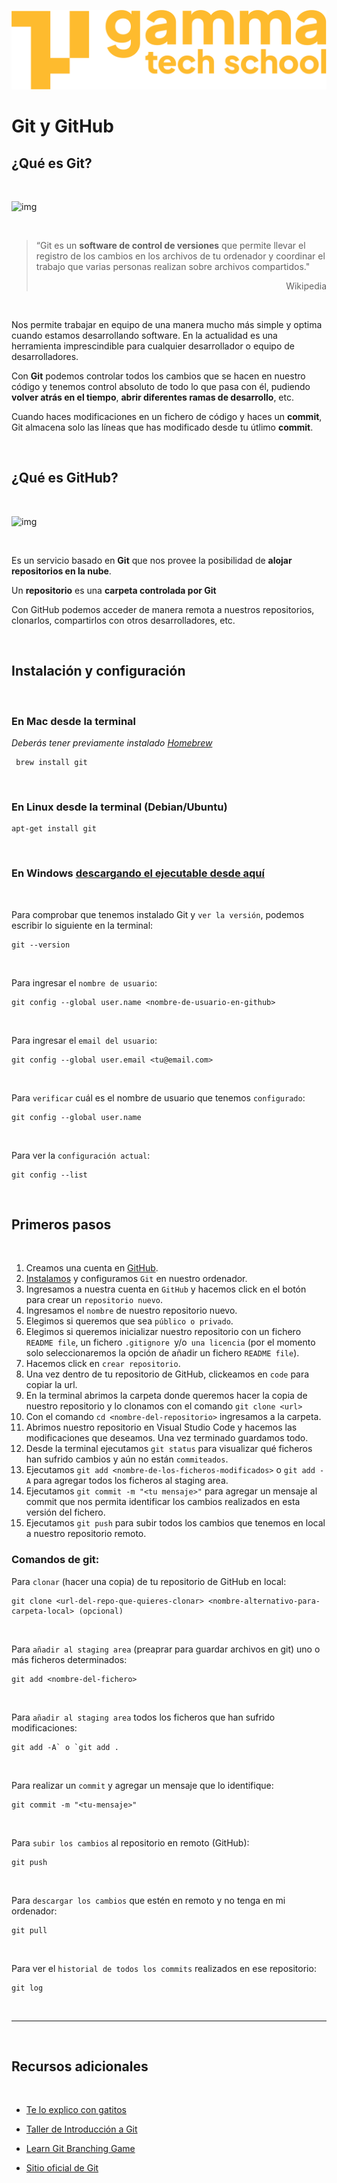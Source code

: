 ![logo de GammaTech School](../assets/Logo_Yellow.png)

# Git y GitHub

## ¿Qué es Git?
<br>

![img](../assets/ejercicio/git-logo.png)

<br>

>“Git es un **software de control de versiones** que permite llevar el registro de los cambios en los archivos de tu ordenador y coordinar el trabajo que varias personas realizan sobre archivos compartidos."<div style="text-align: right"> Wikipedia </div>

<br>

Nos permite trabajar en equipo de una manera mucho más simple y optima cuando estamos desarrollando software. En la actualidad es una herramienta imprescindible para cualquier desarrollador o equipo de desarrolladores.

Con **Git** podemos controlar todos los cambios que se hacen en nuestro código y tenemos control absoluto de todo lo que pasa con él, pudiendo **volver atrás en el tiempo**, **abrir diferentes ramas de desarrollo**, etc.

Cuando haces modificaciones en un fichero de código y haces un **commit**, Git almacena solo las líneas que has modificado desde tu útlimo **commit**.

<br>


## ¿Qué es GitHub?

<br>

![img](../assets/ejercicio/github-octocat.png)

<br>

Es un servicio basado en **Git** que nos provee la posibilidad de **alojar repositorios en la nube**. 

Un **repositorio** es una **carpeta controlada por Git**

Con GitHub podemos acceder de manera remota a nuestros repositorios, clonarlos, compartirlos con otros desarrolladores, etc. 

<br>

## Instalación y configuración

<br>

### En Mac desde la terminal
*Deberás tener previamente instalado [Homebrew](https://brew.sh/)*

```
 brew install git
```

<br>

### En Linux desde la terminal (Debian/Ubuntu)

```
apt-get install git
```
<br>

### En Windows [descargando el ejecutable desde aquí](https://git-scm.com/download/win)

<br>

Para comprobar que tenemos instalado Git y `ver la versión`, podemos escribir lo siguiente en la terminal:

```
git --version
```

<br>

Para ingresar el `nombre de usuario`:
```
git config --global user.name <nombre-de-usuario-en-github>
```

<br>

Para ingresar el `email del usuario`:
```
git config --global user.email <tu@email.com>
```

<br>

Para `verificar` cuál es el nombre de usuario que tenemos `configurado`:

```
git config --global user.name
```

<br>

Para ver la `configuración actual`:
```
git config --list
``` 

<br>

## Primeros pasos

<br>

1. Creamos una cuenta en [GitHub](https://github.com/).
2. [Instalamos](https://git-scm.com/downloads) y configuramos `Git` en nuestro ordenador.
3. Ingresamos a nuestra cuenta en `GitHub` y hacemos click en el botón para crear un `repositorio nuevo`.
4. Ingresamos el `nombre` de nuestro repositorio nuevo.
5. Elegimos si queremos que sea `público o privado`.
6. Elegimos si queremos inicializar nuestro repositorio con un fichero `README file`, un fichero `.gitignore `y/o` una licencia` (por el momento solo seleccionaremos la opción de añadir un fichero `README file`).
7. Hacemos click en `crear repositorio`.
8. Una vez dentro de tu repositorio de GitHub, clickeamos en `code` para copiar la url.
9. En la terminal abrimos la carpeta donde queremos hacer la copia de nuestro repositorio y lo clonamos con el comando `git clone <url>`
10. Con el comando `cd <nombre-del-repositorio>` ingresamos a la carpeta.
11. Abrimos nuestro repositorio en Visual Studio Code y hacemos las modificaciones que deseamos. Una vez terminado guardamos todo. 
12. Desde la terminal ejecutamos `git status` para visualizar qué ficheros han sufrido cambios y aún no están `commiteados`.
13. Ejecutamos `git add <nombre-de-los-ficheros-modificados>` o `git add -A` para agregar todos los ficheros al staging area.
14. Ejecutamos `git commit -m "<tu mensaje>"` para agregar un mensaje al commit que nos permita identificar los cambios realizados en esta versión del fichero.
15. Ejecutamos `git push` para subir todos los cambios que tenemos en local a nuestro repositorio remoto.

### Comandos de git:

Para `clonar` (hacer una copia) de tu repositorio de GitHub en local:

```
git clone <url-del-repo-que-quieres-clonar> <nombre-alternativo-para-carpeta-local> (opcional)
``` 

<br>

Para `añadir al staging area` (preaprar para guardar archivos en git) uno o más ficheros determinados:
```
git add <nombre-del-fichero>
```

<br>

Para `añadir al staging area` todos los ficheros que han sufrido modificaciones:
```
git add -A` o `git add .
```

<br>

Para realizar un `commit` y agregar un mensaje que lo identifique:
```
git commit -m "<tu-mensaje>"
``` 

<br>

Para `subir los cambios` al repositorio en remoto (GitHub):
```
git push
``` 

<br>

Para `descargar los cambios` que estén en remoto y no tenga en mi ordenador:
```
git pull
```
<br>

Para ver el `historial de todos los commits` realizados en ese repositorio:

```
git log
```

<br>

---

<br>

## Recursos adicionales

<br>

- [Te lo explico con gatitos](https://teloexplicocongatitos.com/poster/tlecg04) 

- [Taller de Introducción a Git](https://www.youtube.com/watch?v=Mkd8idNUolM)

- [Learn Git Branching Game](https://learngitbranching.js.org/)

- [Sitio oficial de Git](https://git-scm.com/)








